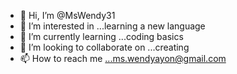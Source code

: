 - 👋 Hi, I’m @MsWendy31
- 👀 I’m interested in ...learning a new language
- 🌱 I’m currently learning ...coding basics
- 💞️ I’m looking to collaborate on ...creating
- 📫 How to reach me ...ms.wendyayon@gmail.com

<!---
MsWendy31/MsWendy31 is a ✨ special ✨ repository because its `README.md` (this file) appears on your GitHub profile.
You can click the Preview link to take a look at your changes.
--->
